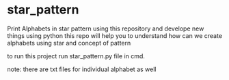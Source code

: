 # star_pattern
Print Alphabets in star pattern using this repository and develope new things using python 
this repo will help you to understand how can we create alphabets using star and concept of pattern

to run this project run star_pattern.py file in cmd.

note: there are txt files for individual alphabet as well

